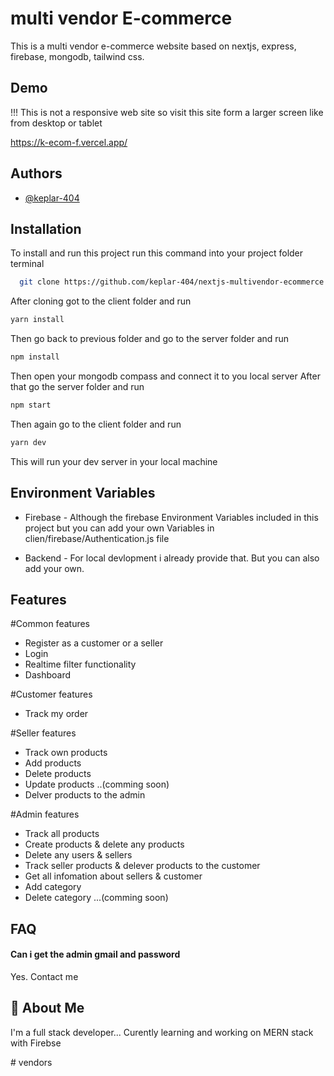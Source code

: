 
# multi vendor E-commerce

This is a multi vendor e-commerce website based on nextjs, express, firebase, mongodb, tailwind css. 


## Demo
!!! This is not a responsive web site so visit this site form a larger screen like from desktop or tablet

https://k-ecom-f.vercel.app/

## Authors

- [@keplar-404](https://github.com/keplar-404)


## Installation

To install and run this project run this command into your project folder terminal

```bash
  git clone https://github.com/keplar-404/nextjs-multivendor-ecommerce.git
```
After cloning got to the client folder and run

```bash
yarn install
```
Then go back to previous folder and go to the server folder and run 

```bash
npm install
```
Then open your mongodb compass and connect it to you local server
After that go the server folder and run

```bash
npm start
```

Then again go to the client folder and run

```bash
yarn dev
```

This will run your dev server in your local machine


## Environment Variables

- Firebase - 
Although the firebase Environment Variables included in this project but you can add your own Variables in clien/firebase/Authentication.js file

- Backend -
For local devlopment i already provide that. But you can also add your own.



## Features

#Common features
- Register as a customer or a seller
- Login 
- Realtime filter functionality 
- Dashboard

#Customer features
- Track my order

#Seller features
- Track own products
- Add products
- Delete products
- Update products ..(comming soon)
- Delver products to the admin

#Admin features
- Track all products
- Create products & delete any products
- Delete any users & sellers
- Track seller products & delever products to the customer
- Get all infomation about sellers & customer
- Add category
- Delete category ...(comming soon)

## FAQ

#### Can i get the admin gmail and password

Yes. Contact me 




## 🚀 About Me
I'm a full stack developer...
Curently learning and working on MERN stack with Firebse

#   v e n d o r s  
 